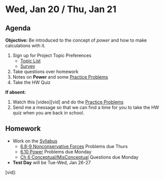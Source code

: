 Wed, Jan 20 / Thu, Jan 21
==================

Agenda
---------
**Objective:** Be introduced to the concept of *power* and how to make calculations with it.

1. Sign up for Project Topic Preferences  
	- [Topic List][topics]  
	- [Survey][survey]
2. Take questions over homework
3. Notes on **Power** and some [Practice Problems][prob]
4. Take the HW Quiz

**If absent:**
 1. Watch this [video][vid] and do the [Practice Problems][prob]
 2. Send me a message so that we can find a time for you to take the HW quiz when you are back in school.

Homework 
-------------
- Work on the [Syllabus]
	- [6.8-9 Nonconservative Forces][noncons] Problems due Thurs
	- [6.10 Power][pow] Problems due Monday
	- [Ch 6 Conceptual/MisConceptual][concept] Questions due Monday
- **Test Day** will be Tue-Wed, Jan 26-27

[syllabus]: https://avon.schoology.com/course/2624603229/materials?f=369853538
[noncons]: https://avon.schoology.com/assignment/4517095990/
[pow]: https://avon.schoology.com/assignment/4517101312/
[concept]: https://avon.schoology.com/assignment/4517122812/
[prob]: https://avon.schoology.com/page/4579805711
[topics]: https://avoncsc-my.sharepoint.com/:x:/g/personal/zjrohrbach_avon-schools_org/EQcK-LpYgaBNldVSN8gEERwB444aftk4zoaeYRWqFjUKMw?e=PlvklW  
[survey]: https://forms.office.com/Pages/ResponsePage.aspx?id=9YcqnGcb7063-xKe-q_S5pd24EvFSS5JkX50PAfM2aZUOE5JN1lDRTNWSDhUOEpCM1RSNTRHMk1YNC4u
[vid]:
<!--stackedit_data:
eyJoaXN0b3J5IjpbLTE2MjI5OTcyNzAsNzE1NTY2MDgxLDIxMz
gwMTI1MTgsLTIxNDYzNzA4MTBdfQ==
-->